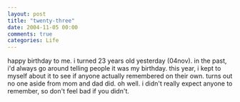```yaml
---
layout: post
title: "twenty-three"
date: 2004-11-05 00:00
comments: true
categories: Life
---
```

happy birthday to me.  i turned 23 years old yesterday (04nov).  in the past, i'd always go around telling people it was my birthday.  this year, i kept to myself about it to see if anyone actually remembered on their own.  turns out no one aside from mom and dad did.  oh well.  i didn't really expect anyone to remember, so don't feel bad if you didn't.
